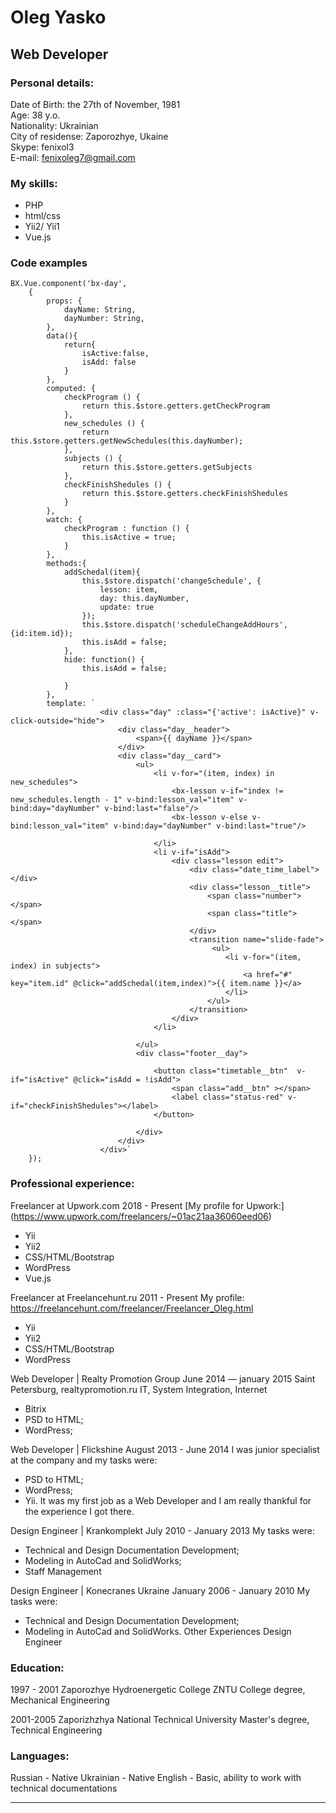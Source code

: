 # Oleg Yasko #
## Web Developer ##

### Personal details: ###

Date of Birth: the 27th of November, 1981  
Age: 38 y.o.  
Nationality: Ukrainian  
City of residense: Zaporozhye, Ukaine  
Skype: fenixol3  
E-mail: fenixoleg7@gmail.com  

### My skills: ###
* PHP
* html/css
* Yii2/ Yii1
* Vue.js

### Code examples ###
```
BX.Vue.component('bx-day',
    {
        props: {
            dayName: String,
            dayNumber: String,
        },
        data(){
            return{
                isActive:false,
                isAdd: false
            }
        },
        computed: {
            checkProgram () {
                return this.$store.getters.getCheckProgram
            },
            new_schedules () {
                return  this.$store.getters.getNewSchedules(this.dayNumber);
            },
            subjects () {
                return this.$store.getters.getSubjects
            },
            checkFinishShedules () {
                return this.$store.getters.checkFinishShedules
            }
        },
        watch: {
            checkProgram : function () {
                this.isActive = true;
            }
        },
        methods:{
            addSchedal(item){
                this.$store.dispatch('changeSchedule', {
                    lesson: item,
                    day: this.dayNumber,
                    update: true
                });
                this.$store.dispatch('scheduleChangeAddHours',{id:item.id});
                this.isAdd = false;
            },
            hide: function() {
                this.isAdd = false;

            }
        },
        template: `
                    <div class="day" :class="{'active': isActive}" v-click-outside="hide">
                        <div class="day__header">
                            <span>{{ dayName }}</span>
                        </div>
                        <div class="day__card">
                            <ul>
                                <li v-for="(item, index) in new_schedules">
                                    <bx-lesson v-if="index != new_schedules.length - 1" v-bind:lesson_val="item" v-bind:day="dayNumber" v-bind:last="false"/>
                                    <bx-lesson v-else v-bind:lesson_val="item" v-bind:day="dayNumber" v-bind:last="true"/>
                                   
                                </li>
                                <li v-if="isAdd">
                                    <div class="lesson edit">
                                        <div class="date_time_label"></div>
                                        <div class="lesson__title">
                                            <span class="number"></span>
                                            <span class="title"></span>
                                        </div>
                                        <transition name="slide-fade">
                                             <ul>
                                                <li v-for="(item, index) in subjects">
                                                    <a href="#" key="item.id" @click="addSchedal(item,index)">{{ item.name }}</a>
                                                </li>
                                            </ul>
                                        </transition>
                                    </div>
                                </li>
                                
                            </ul>
                            <div class="footer__day">
                            
                                <button class="timetable__btn"  v-if="isActive" @click="isAdd = !isAdd">
                                    <span class="add__btn" ></span>
                                    <label class="status-red" v-if="checkFinishShedules"></label>
                                </button>
                                
                            </div>
                        </div>
                    </div>`
    }); 
```

### Professional experience: ###
Freelancer at Upwork.com
2018 - Present
[My profile for Upwork:] (https://www.upwork.com/freelancers/~01ac21aa36060eed06)

- Yii
- Yii2
- CSS/HTML/Bootstrap
- WordPress
- Vue.js

Freelancer at Freelancehunt.ru 
2011 - Present
My profile: https://freelancehunt.com/freelancer/Freelancer_Oleg.html 
- Yii
- Yii2
- CSS/HTML/Bootstrap
- WordPress

Web Developer | Realty Promotion Group
June 2014 — january 2015
Saint Petersburg, realtypromotion.ru
IT, System Integration, Internet
- Bitrix
- PSD to HTML;
- WordPress;

Web Developer | Flickshine
August 2013 - June 2014
I was junior specialist at the company and my tasks were:
- PSD to HTML;
- WordPress;
- Yii.
It was my first job as a Web Developer and I am really thankful for the experience I got there.  

Design Engineer | Krankomplekt
July 2010 - January 2013
My tasks were:
- Technical and Design Documentation Development;
- Modeling in AutoCad and SolidWorks;
- Staff Management  

Design Engineer | Konecranes Ukraine
January 2006 - January 2010
My tasks were:
- Technical and Design Documentation Development;
- Modeling in AutoCad and SolidWorks.
Other Experiences
Design Engineer

### Education: ###

1997 - 2001 Zaporozhye Hydroenergetic College ZNTU
College degree, Mechanical Engineering

2001-2005 Zaporizhzhya National Technical University
Master's degree, Technical Engineering
### Languages: ###

Russian - Native
Ukrainian - Native
English - Basic, ability to work with technical documentations

__________________________________________________________________